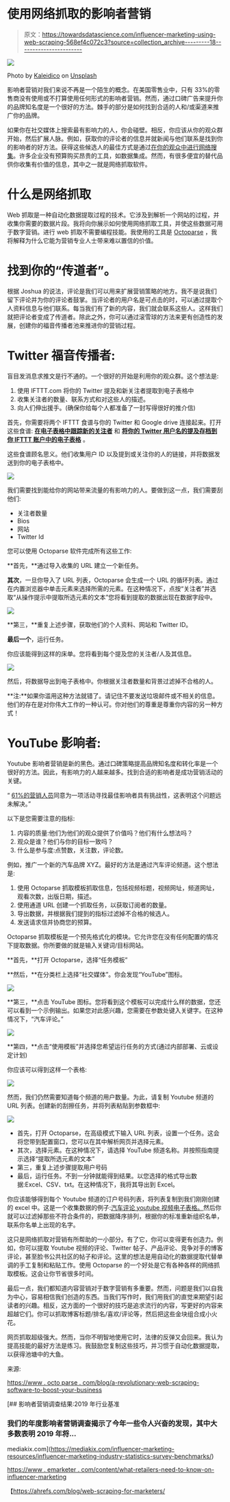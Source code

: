 # 使用网络抓取的影响者营销

> 原文：<https://towardsdatascience.com/influencer-marketing-using-web-scraping-568ef4c072c3?source=collection_archive---------18----------------------->

![](img/99892c29cb77dbaf5c823177347311f2.png)

Photo by [Kaleidico](https://unsplash.com/@kaleidico?utm_source=unsplash&utm_medium=referral&utm_content=creditCopyText) on [Unsplash](https://unsplash.com/search/photos/digtial-marketing?utm_source=unsplash&utm_medium=referral&utm_content=creditCopyText)

影响者营销对我们来说不再是一个陌生的概念。在美国零售业中，只有 33%的零售商没有使用或不打算使用任何形式的影响者营销。然而，通过口碑广告来提升你的品牌知名度是一个很好的方法。棘手的部分是如何找到合适的人和/或渠道来推广你的品牌。

如果你在社交媒体上搜索最有影响力的人，你会碰壁。相反，你应该从你的观众群开始，然后扩展人脉。例如，获取你的评论者的信息并就新闻与他们联系是找到你的影响者的好方法。获得这些候选人的最佳方式是通过[在你的观众中进行网络搜集](https://www.octoparse.com/?source=your_stories_page---------------------------)。许多企业没有预算购买昂贵的工具，如数据集成。然而，有很多便宜的替代品供你收集有价值的信息，其中之一就是网络抓取软件。

# 什么是网络抓取

Web 抓取是一种自动化数据提取过程的技术。它涉及到解析一个网站的过程，并收集你需要的数据片段。我将向你展示如何使用网络抓取工具，并使这些数据可用于数字营销。进行 web 抓取不需要编程技能。我使用的工具是 [Octoparse](https://www.octoparse.com/?source=your_stories_page---------------------------) ，我将解释为什么它能为营销专业人士带来难以置信的价值。

# 找到你的“传道者”。

根据 Joshua 的说法，评论是我们可以用来扩展营销策略的地方。我不是说我们留下评论并为你的评论者鼓掌。当评论者的用户名是可点击的时，可以通过提取个人资料信息与他们联系。每当我们有了新的内容，我们就会联系这些人。这样我们就把评论者变成了传道者。除此之外，你可以通过滚雪球的方法来更有创造性的发展，创建你的福音传播者池来推进你的营销过程。

# Twitter 福音传播者:

盲目发消息求推文是行不通的。一个很好的开始是利用你的观众群。这个想法是:

1.  使用 IFTTT.com 将你的 Twitter 提及和新关注者提取到电子表格中
2.  收集关注者的数量、联系方式和对这些人的描述。
3.  向人们伸出援手。(确保你给每个人都准备了一封写得很好的推介信)

首先，你需要将两个 IFTTT 食谱与你的 Twitter 和 Google drive 连接起来。打开这些食谱: [**在电子表格中跟踪新的关注者**](https://ifttt.com/applets/101754167d-track-new-followers-in-spreadsheet?source=your_stories_page---------------------------) 和 [**将你的 Twitter 用户名的提及存档到你 IFTTT 账户中的电子表格**](https://ifttt.com/applets/n5tLDhyq-archive-mentions-of-your-twitter-username-to-a-spreadsheet?source=your_stories_page---------------------------) 。

这些食谱顾名思义。他们收集用户 ID 以及提到或关注你的人的链接，并将数据发送到你的电子表格中。

![](img/7e864d1e8577b7717cd4e97a3313afd0.png)

我们需要找到能给你的网站带来流量的有影响力的人。要做到这一点，我们需要刮他们:

*   关注者数量
*   Bios
*   网站
*   Twitter Id

您可以使用 Octoparse 软件完成所有这些工作:

**首先，**通过导入收集的 URL 建立一个新任务。

**其次**，一旦你导入了 URL 列表，Octoparse 会生成一个 URL 的循环列表。通过在内置浏览器中单击元素来选择所需的元素。在这种情况下，点按“关注者”并选取“从操作提示中提取所选元素的文本”您将看到提取的数据出现在数据字段中。

![](img/2c292ec98555d39dc19e2d00039b11f1.png)

**第三，**重复上述步骤，获取他们的个人资料、网站和 Twitter ID。

**最后一个**，运行任务。

你应该能得到这样的床单。您将看到每个提及您的关注者/人及其信息。

![](img/e39fb47fb5e282767637fb3dfd396260.png)

然后，将数据导出到电子表格中。你根据关注者数量和背景过滤掉不合格的人。

**注:**如果你滥用这种方法就错了。请记住不要发送垃圾邮件或不相关的信息。他们的存在是对你伟大工作的一种认可。你对他们的尊重是尊重你内容的另一种方式！

# YouTube 影响者:

Youtube 影响者营销是新的黑色。通过口碑策略提高品牌知名度和转化率是一个很好的方法。因此，有影响力的人越来越多。找到合适的影响者是成功营销活动的关键。

“ [61%的营销人员](http://mediakix.com/influencer-marketing-industry-statistics-survey-benchmarks/?source=your_stories_page---------------------------)同意为一项活动寻找最佳影响者具有挑战性，这表明这个问题远未解决。”

以下是您需要注意的指标:

1.  内容的质量:他们为他们的观众提供了价值吗？他们有什么想法吗？
2.  观众是谁？他们与你的目标一致吗？
3.  什么是参与度:点赞数，关注数，评论数。

例如，推广一个新的汽车品牌 XYZ。最好的方法是通过汽车评论频道。这个想法是:

1.  使用 Octoparse 抓取模板抓取信息，包括视频标题，视频网址，频道网址，观看次数，出版日期，描述。
2.  使用通道 URL 创建一个抓取任务，以获取订阅者的数量。
3.  导出数据，并根据我们提到的指标过滤掉不合格的候选人。
4.  发送请求信并协商您的预算。

Octoparse 抓取模板是一个预先格式化的模块。它允许您在没有任何配置的情况下提取数据。你所要做的就是输入关键词/目标网站。

**首先，**打开 Octoparse，选择“任务模板”

**然后，**在分类栏上选择“社交媒体”。你会发现“YouTube”图标。

![](img/33a372e834a1a4d28bbd9c19e0c387fb.png)

**第三，**点击 YouTube 图标。您将看到这个模板可以完成什么样的数据，您还可以看到一个示例输出。如果您对此感兴趣，您需要在参数处键入关键字。在这种情况下，“汽车评论。”

![](img/dc464df11e2c02fe458ea86bd4a3f4bb.png)

**第四，**点击“使用模板”并选择您希望运行任务的方式(通过内部部署、云或设定计划)

你应该可以得到这样一个表格:

![](img/cd10518a245c6e6aae2ccc6377bbf845.png)

然而，我们仍然需要知道每个频道的用户数量。为此，请复制 Youtube 频道的 URL 列表。创建新的刮擦任务，并将列表粘贴到参数框中:

![](img/c29f1ca3eab37f075eb0592314b74134.png)

*   首先，打开 Octoparse，在高级模式下输入 URL 列表，设置一个任务。这会将您带到配置窗口，您可以在其中解析网页并选择元素。
*   其次，选择元素。在这种情况下，请选择 YouTube 频道名称。并按照指南提示选择“提取所选元素的文本”
*   第三，重复上述步骤提取用户号码
*   最后，运行任务。不到一分钟就能得到结果。以您选择的格式导出数据:Excel、CSV、txt。在这种情况下，我将其导出到 Excel。

你应该能够得到每个 Youtube 频道的订户号码列表，将列表复制到我们刚刚创建的 excel 中。这是一个收集数据的例子:[汽车评论 youtube 视频电子表格。](https://docs.google.com/spreadsheets/d/1xdlH0Gnkzxokrk2wc9wKjPVbB2cQZ1ADO9FwDTJsdlk/edit?usp=sharing&source=your_stories_page---------------------------)然后你就可以过滤掉那些不符合条件的，把数据降序排列，根据你的标准重新组织名单，联系你名单上出现的名字。

这只是网络抓取对营销有所帮助的一小部分。有了它，你可以变得更有创造力。例如，你可以提取 Youtube 视频的评论、Twitter 帖子、产品评论、竞争对手的博客评论，甚至脸书公共社区的帖子和评论。这里的想法是用自动化的数据提取代替单调的手工复制和粘贴工作。使用 Octoparse 的一个好处是它有各种各样的网络抓取模板。这会让你节省很多时间。

最后一点，我们都知道内容营销对于数字营销有多重要。然而，问题是我们以自我为中心，容易相信我们创造的东西。当我们写作时，我们用我们的直觉来期望引起读者的兴趣。相反，这方面的一个很好的技巧是追求流行的内容，写更好的内容来超越它们。你可以抓取博客标题/排名/喜欢/评论等，然后把这些金块组合成小火花。

网页抓取超级强大。然而，当你不明智地使用它时，法律的反弹又会回来。我认为提高技能的最好方法是练习。我鼓励您复制这些技巧，并习惯于自动化数据提取，以获得池塘中的大鱼。

来源:

[https://www . octo parse . com/blog/a-revolutionary-web-scraping-software-to-boost-your-business](https://www.octoparse.com/blog/a-revolutionary-web-scraping-software-to-boost-your-business)

[](https://mediakix.com/influencer-marketing-resources/influencer-marketing-industry-statistics-survey-benchmarks/) [## 影响者营销调查结果:2019 年行业基准

### 我们的年度影响者营销调查揭示了今年一些令人兴奋的发现，其中大多数表明 2019 年将…

mediakix.com](https://mediakix.com/influencer-marketing-resources/influencer-marketing-industry-statistics-survey-benchmarks/) 

[https://www . emarketer . com/content/what-retailers-need-to-know-on-influencer-marketing](https://www.emarketer.com/content/what-retailers-need-to-know-about-influencer-marketing)

【https://ahrefs.com/blog/web-scraping-for-marketers/ 